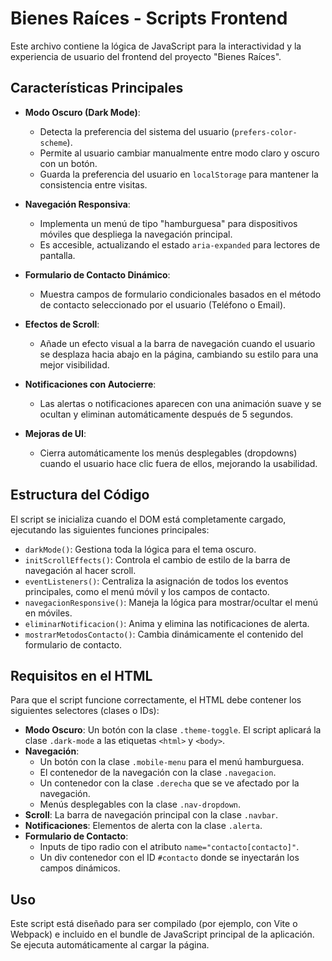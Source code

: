 # Bienes Raíces - Scripts Frontend

Este archivo contiene la lógica de JavaScript para la interactividad y la experiencia de usuario del frontend del proyecto "Bienes Raíces".

## Características Principales

-   **Modo Oscuro (Dark Mode)**:
    -   Detecta la preferencia del sistema del usuario (`prefers-color-scheme`).
    -   Permite al usuario cambiar manualmente entre modo claro y oscuro con un botón.
    -   Guarda la preferencia del usuario en `localStorage` para mantener la consistencia entre visitas.

-   **Navegación Responsiva**:
    -   Implementa un menú de tipo "hamburguesa" para dispositivos móviles que despliega la navegación principal.
    -   Es accesible, actualizando el estado `aria-expanded` para lectores de pantalla.

-   **Formulario de Contacto Dinámico**:
    -   Muestra campos de formulario condicionales basados en el método de contacto seleccionado por el usuario (Teléfono o Email).

-   **Efectos de Scroll**:
    -   Añade un efecto visual a la barra de navegación cuando el usuario se desplaza hacia abajo en la página, cambiando su estilo para una mejor visibilidad.

-   **Notificaciones con Autocierre**:
    -   Las alertas o notificaciones aparecen con una animación suave y se ocultan y eliminan automáticamente después de 5 segundos.

-   **Mejoras de UI**:
    -   Cierra automáticamente los menús desplegables (dropdowns) cuando el usuario hace clic fuera de ellos, mejorando la usabilidad.

## Estructura del Código

El script se inicializa cuando el DOM está completamente cargado, ejecutando las siguientes funciones principales:

-   `darkMode()`: Gestiona toda la lógica para el tema oscuro.
-   `initScrollEffects()`: Controla el cambio de estilo de la barra de navegación al hacer scroll.
-   `eventListeners()`: Centraliza la asignación de todos los eventos principales, como el menú móvil y los campos de contacto.
-   `navegacionResponsive()`: Maneja la lógica para mostrar/ocultar el menú en móviles.
-   `eliminarNotificacion()`: Anima y elimina las notificaciones de alerta.
-   `mostrarMetodosContacto()`: Cambia dinámicamente el contenido del formulario de contacto.

## Requisitos en el HTML

Para que el script funcione correctamente, el HTML debe contener los siguientes selectores (clases o IDs):

-   **Modo Oscuro**: Un botón con la clase `.theme-toggle`. El script aplicará la clase `.dark-mode` a las etiquetas `<html>` y `<body>`.
-   **Navegación**:
    -   Un botón con la clase `.mobile-menu` para el menú hamburguesa.
    -   El contenedor de la navegación con la clase `.navegacion`.
    -   Un contenedor con la clase `.derecha` que se ve afectado por la navegación.
    -   Menús desplegables con la clase `.nav-dropdown`.
-   **Scroll**: La barra de navegación principal con la clase `.navbar`.
-   **Notificaciones**: Elementos de alerta con la clase `.alerta`.
-   **Formulario de Contacto**:
    -   Inputs de tipo radio con el atributo `name="contacto[contacto]"`.
    -   Un div contenedor con el ID `#contacto` donde se inyectarán los campos dinámicos.

## Uso

Este script está diseñado para ser compilado (por ejemplo, con Vite o Webpack) e incluido en el bundle de JavaScript principal de la aplicación. Se ejecuta automáticamente al cargar la página.

